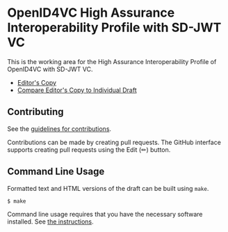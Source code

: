 # OpenID4VC High Assurance Interoperability Profile with SD-JWT VC

This is the working area for the High Assurance Interoperability Profile of OpenID4VC with SD-JWT VC.

* [Editor's Copy](https://vcstuff.github.io/high-assurance-profile/#go.draft-high-assurance-profile-oid4vc-sd-jwt-vc.html)
* [Compare Editor's Copy to Individual Draft](https://vcstuff.github.io/high-assurance-profile/#go.draft-high-assurance-profile-oid4vc-sd-jwt-vc.diff)

## Contributing

See the
[guidelines for contributions](https://github.com/vcstuff/high-assurance-profile/blob/main/CONTRIBUTING.md).

Contributions can be made by creating pull requests.
The GitHub interface supports creating pull requests using the Edit (✏) button.

## Command Line Usage

Formatted text and HTML versions of the draft can be built using `make`.
```sh
$ make
```
Command line usage requires that you have the necessary software installed.  See
[the instructions](https://github.com/martinthomson/i-d-template/blob/main/doc/SETUP.md).
